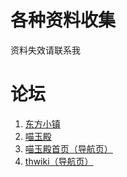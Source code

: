 # 各种资料收集
资料失效请联系我
# 论坛
<ol>
<li><a href="http://bbs.thproject.net/" >东方小镇</a></li>
<li><a href="https://bbs.nyasama.com/index.php" >喵玉殿</a></li>
<li><a href="https://nyasama.com/" >喵玉殿首页（导航页）</a></li>
<li><a href="https://thwiki.cc/%E9%A6%96%E9%A1%B5" >thwiki（导航页）</a></li>
</ol>
